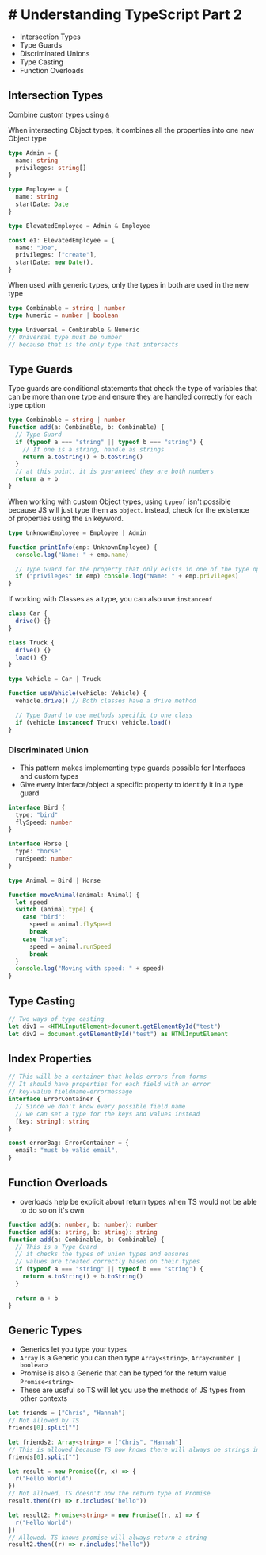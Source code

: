 # # Understanding TypeScript Part 2

- Intersection Types
- Type Guards
- Discriminated Unions
- Type Casting
- Function Overloads

## Intersection Types

Combine custom types using `&`

When intersecting Object types, it combines all the properties into one new Object type

```ts
type Admin = {
  name: string
  privileges: string[]
}

type Employee = {
  name: string
  startDate: Date
}

type ElevatedEmployee = Admin & Employee

const e1: ElevatedEmployee = {
  name: "Joe",
  privileges: ["create"],
  startDate: new Date(),
}
```

When used with generic types, only the types in both are used in the new type

```ts
type Combinable = string | number
type Numeric = number | boolean

type Universal = Combinable & Numeric
// Universal type must be number
// because that is the only type that intersects
```

## Type Guards

Type guards are conditional statements that check the type of variables that can be more than one type and ensure they are handled correctly for each type option

```ts
type Combinable = string | number
function add(a: Combinable, b: Combinable) {
  // Type Guard
  if (typeof a === "string" || typeof b === "string") {
    // If one is a string, handle as strings
    return a.toString() + b.toString()
  }
  // at this point, it is guaranteed they are both numbers
  return a + b
}
```

When working with custom Object types, using `typeof` isn't possible because JS will just type them as `object`. Instead, check for the existence of properties using the `in` keyword.

```ts
type UnknownEmployee = Employee | Admin

function printInfo(emp: UnknownEmployee) {
  console.log("Name: " + emp.name)

  // Type Guard for the property that only exists in one of the type options
  if ("privileges" in emp) console.log("Name: " + emp.privileges)
}
```

If working with Classes as a type, you can also use `instanceof`

```ts
class Car {
  drive() {}
}

class Truck {
  drive() {}
  load() {}
}

type Vehicle = Car | Truck

function useVehicle(vehicle: Vehicle) {
  vehicle.drive() // Both classes have a drive method

  // Type Guard to use methods specific to one class
  if (vehicle instanceof Truck) vehicle.load()
}
```

### Discriminated Union

- This pattern makes implementing type guards possible for Interfaces and custom types
- Give every interface/object a specific property to identify it in a type guard

```ts
interface Bird {
  type: "bird"
  flySpeed: number
}

interface Horse {
  type: "horse"
  runSpeed: number
}

type Animal = Bird | Horse

function moveAnimal(animal: Animal) {
  let speed
  switch (animal.type) {
    case "bird":
      speed = animal.flySpeed
      break
    case "horse":
      speed = animal.runSpeed
      break
  }
  console.log("Moving with speed: " + speed)
}
```

## Type Casting

```ts
// Two ways of type casting
let div1 = <HTMLInputElement>document.getElementById("test")
let div2 = document.getElementById("test") as HTMLInputElement
```

## Index Properties

```ts
// This will be a container that holds errors from forms
// It should have properties for each field with an error
// key-value fieldname-errormessage
interface ErrorContainer {
  // Since we don't know every possible field name
  // we can set a type for the keys and values instead
  [key: string]: string
}

const errorBag: ErrorContainer = {
  email: "must be valid email",
}
```

## Function Overloads

- overloads help be explicit about return types when TS would not be able to do so on it's own

```ts
function add(a: number, b: number): number
function add(a: string, b: string): string
function add(a: Combinable, b: Combinable) {
  // This is a Type Guard
  // it checks the types of union types and ensures
  // values are treated correctly based on their types
  if (typeof a === "string" || typeof b === "string") {
    return a.toString() + b.toString()
  }

  return a + b
}
```

## Generic Types

- Generics let you type your types
- `Array` is a Generic you can then type `Array<string>`, `Array<number | boolean>`
- Promise is also a Generic that can be typed for the return value `Promise<string>`
- These are useful so TS will let you use the methods of JS types from other contexts

```ts
let friends = ["Chris", "Hannah"]
// Not allowed by TS
friends[0].split("")

let friends2: Array<string> = ["Chris", "Hannah"]
// This is allowed because TS now knows there will always be strings in there
friends[0].split("")

let result = new Promise((r, x) => {
  r("Hello World")
})
// Not allowed, TS doesn't now the return type of Promise
result.then((r) => r.includes("hello"))

let result2: Promise<string> = new Promise((r, x) => {
  r("Hello World")
})
// Allowed. TS knows promise will always return a string
result2.then((r) => r.includes("hello"))
```
